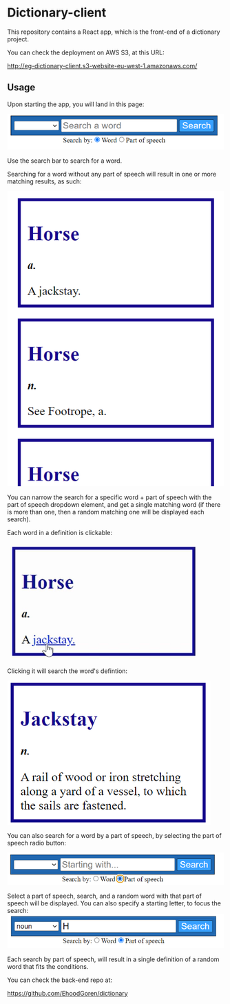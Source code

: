 # Dictionary-client

This repository contains a React app, which is the front-end of a dictionary project.

You can check the deployment on AWS S3, at this URL:

http://eg-dictionary-client.s3-website-eu-west-1.amazonaws.com/

## Usage
Upon starting the app, you will land in this page:

![Home page](./screenshots/home_page.png)

Use the search bar to search for a word.

Searching for a word without any part of speech will result in one or more matching results, as such:

![Multiple Definitions](./screenshots/multiple_definitions.png)

You can narrow the search for a specific word + part of speech with the part of speech dropdown element, and get a single matching word (if there is more than one, then a random matching one will be displayed each search).

Each word in a definition is clickable:

![Clickable words](./screenshots/clickable_words.png)

Clicking it will search the word's defintion:

![Clickable word search](./screenshots/clickable_word_redirect.png)

You can also search for a word by a part of speech, by selecting the part of speech radio button:

![Switching modes](./screenshots/switching_modes.png)

Select a part of speech, search, and a random word with that part of speech will be displayed. You can also specify a starting letter, to focus the search:
![Part of speech search with starting letter](./screenshots/part_of_speech_with_letter.png)

Each search by part of speech, will result in a single definition of a random word that fits the conditions.

You can check the back-end repo at:

https://github.com/EhoodGoren/dictionary
